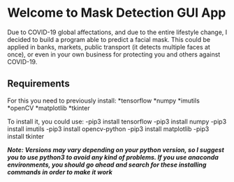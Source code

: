 # Welcome to Mask Detection GUI App
Due to COVID-19 global affectations, and due to the entire lifestyle change, I decided to build a program able to 
predict a facial mask. This could be applied in banks, markets, public transport (it detects multiple faces at once), or even in your
own business for protecting you and others against COVID-19.
## Requirements
For this you need to previously install:
*tensorflow
*numpy
*imutils
*openCV
*matplotlib
*tkinter


To install it, you could use:
-pip3 install tensorflow
-pip3 install numpy
-pip3 install imutils
-pip3 install opencv-python
-pip3 install matplotlib
-pip3 install tkinter

***Note: Versions may vary depending on your python version, so I suggest you to use python3 to avoid any kind of problems. If you
use anaconda environments, you should go ahead and search for these installing commands in order to make it work***

